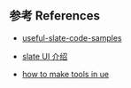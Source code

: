 

## 参考 References

- [useful-slate-code-samples](https://ikrima.dev/ue4guide/editor-extensions/slate/useful-slate-code-samples/)

- [slate UI 介绍](https://myslate.readthedocs.io/en/latest/index.html)
- [how to make tools in ue](https://lxjk.github.io/2019/10/01/How-to-Make-Tools-in-U-E.html)

